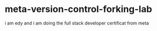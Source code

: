 # meta-version-control-forking-lab
i am edy and i am doing the full stack developer certificat from meta
